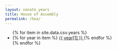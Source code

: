 ```yaml
---
layout: senate_years
title: House of Assembly
permalink: /hoa/
---
```


<ul>
{% for item in site.data.csv.years %}
  <li>
    {% for year in item %}
    <a href="{{ year[1] }}">
      {{ year[1] }}
    </a>
    {% endfor %}
  </li>
{% endfor %}
</ul>

